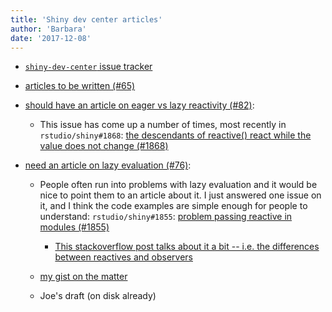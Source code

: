```yaml
---
title: 'Shiny dev center articles'
author: 'Barbara'
date: '2017-12-08'
---
```


- [`shiny-dev-center` issue tracker](https://github.com/rstudio/shiny-dev-center/issues)

- [articles to be written (#65)](https://github.com/rstudio/shiny-dev-center/issues/65)

- [should have an article on eager vs lazy reactivity (#82)](https://github.com/rstudio/shiny-dev-center/issues/82):

  - This issue has come up a number of times, most recently in `rstudio/shiny#1868`: [the descendants of reactive() react while the value does not change (#1868)](https://github.com/rstudio/shiny/issues/1868)

- [need an article on lazy evaluation (#76)](https://github.com/rstudio/shiny-dev-center/issues/76):

  - People often run into problems with lazy evaluation and it would be nice to point them to an article about it. I just answered one issue on it, and I think the code examples are simple enough for people to understand: `rstudio/shiny#1855`: [problem passing reactive in modules (#1855)](https://github.com/rstudio/shiny/issues/1855)
  
     - [This stackoverflow post talks about it a bit -- i.e. the differences between reactives and observers](https://stackoverflow.com/questions/39436713/r-shiny-reactivevalues-vs-reactive/39441145#39441145)
  
  - [my gist on the matter](https://gist.github.com/bborgesr/e1ce7305f914f9ca762c69509dda632e)
  <!--- {{< gist bborgesr e1ce7305f914f9ca762c69509dda632e >}} ---> 
  
  - Joe's draft (on disk already)